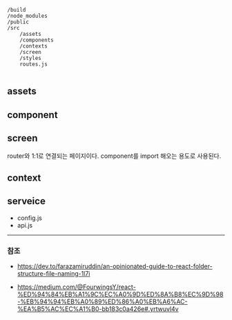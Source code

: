 ```
/build
/node_modules
/public
/src
    /assets
    /components
    /contexts
    /screen
    /styles
    routes.js


```

## assets

## component

## screen

router와 1:1로 연결되는 페이지이다.
component를 import 해오는 용도로 사용된다.

## context

## serveice

- config.js
- api.js

---

### 참조

- https://dev.to/farazamiruddin/an-opinionated-guide-to-react-folder-structure-file-naming-1l7i

- https://medium.com/@FourwingsY/react-%ED%94%84%EB%A1%9C%EC%A0%9D%ED%8A%B8%EC%9D%98-%EB%94%94%EB%A0%89%ED%86%A0%EB%A6%AC-%EA%B5%AC%EC%A1%B0-bb183c0a426e#.yrtwuvl4v
